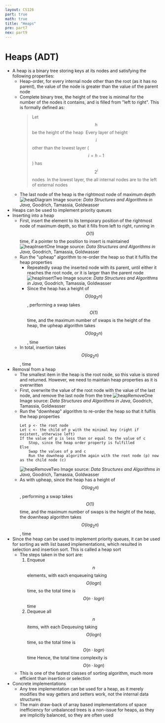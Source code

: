 ```yaml
---
layout: CS126
part: true
math: true
title: "Heaps"
pre: part7
nex: part9
---
```



# Heaps (ADT)
- A heap is a binary tree storing keys at its nodes and satisfying the following properties:
  - Heap-order, for every internal node other than the root (as it has no parent), the value of the node is greater than the value of the parent node
  - Complete binary tree, the height of the tree is minimal for the number of the nodes it contains, and is filled from "left to right". This is formally defined as:
    > Let $$h$$ be the height of the heap
    > ​	Every layer of height $$i$$ other than the lowest layer ($$i = h-1$$) has $$2^i$$ nodes
    > ​	In the lowest layer, the all internal nodes are to the left of external nodes
  - The last node of the heap is the rightmost node of maximum depth
  ![heapDiagram](./images/heapDiagram.png)
  Image source: *Data Structures and Algorithms in Java*, Goodrich, Tamassia, Goldwasser
- Heaps can be used to implement priority queues
- Inserting into a heap
  - First, insert the element to its temporary position of the rightmost node of maximum depth, so that it fills from left to right, running in $$O(1)$$ time, if a pointer to the position to insert is maintained
    ![heapInsertOne](./images/heapInsertOne.png)
    Image source: *Data Structures and Algorithms in Java*, Goodrich, Tamassia, Goldwasser
  - Run the "upheap" algorithm to re-order the heap so that it fulfils the heap properties
    - Repeatedly swap the inserted node with its parent, until either it reaches the root node, or it is larger than the parent node
    ![heapInsertTwo](./images/heapInsertTwo.png)
    Image source: *Data Structures and Algorithms in Java*, Goodrich, Tamassia, Goldwasser
    - Since the heap has a height of $$O(log_2 n)$$, performing a swap takes $$O(1)$$ time, and the maximum number of swaps is the height of the heap, the upheap algorithm takes $$O(log_2 n)$$, time
  - In total, insertion takes $$O(log_2 n)$$, time
- Removal from a heap
  - The smallest item in the heap is the root node, so this value is stored and returned. However, we need to maintain heap properties as it is overwritten
  - First, overwrite the value of the root node with the value of the last node, and remove the last node from the tree
    ![heapRemoveOne](./images/heapRemoveOne.png)
    Image source: *Data Structures and Algorithms in Java*, Goodrich, Tamassia, Goldwasser
  - Run the "downheap" algorithm to re-order the heap so that it fulfils the heap properties
    ```
    Let p <- the root node
    Let c <- the child of p with the minimal key (right if existent, otherwise left)
    If the value of p is less than or equal to the value of c
    	Stop, since the heap order property is fulfilled
    Else
    	Swap the values of p and c
    	Run the downheap algorithm again with the root node (p) now as the child node (c)
    ```
    ![heapRemoveTwo](./images/heapRemoveTwo.png)
    Image source: *Data Structures and Algorithms in Java*, Goodrich, Tamassia, Goldwasser
  - As with upheap, since the heap has a height of $$O(log_2 n)$$, performing a swap takes $$O(1)$$ time, and the maximum number of swaps is the height of the heap, the downheap algorithm takes $$O(log_2 n)$$, time
- Since the heap can be used to implement priority queues, it can be used for sorting as with list based implementations, which resulted in selection and insertion sort. This is called a heap sort
  - The steps taken in the sort are:
    1. Enqueue $$n$$ elements, with each enqueueing taking $$O(log n)$$ time, so the total time is $$O(n \cdot log n)$$ time
    2. Dequeue all $$n$$ items, with each Dequeuing taking $$O(log n)$$ time, so the total time is $$O(n \cdot log n)$$ time
    Hence, the total time complexity is $$O(n \cdot log n)$$ 
  - This is one of the fastest classes of sorting algorithm, much more efficient than insertion or selection
- Concrete implementations
  - Any tree implementation can be used for a heap, as it merely modifies the way getters and setters work, not the internal data structures
  - The main draw-back of array based implementations of space inefficiency for unbalanced trees is a non-issue for heaps, as they are implicitly balanced, so they are often used
